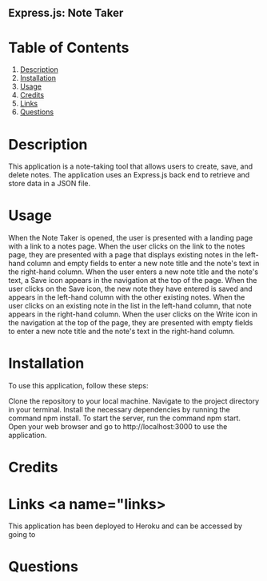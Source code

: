 
## Express.js: Note Taker

# Table of Contents 
1. [Description](#description)
2. [Installation](#installation)
5. [Usage](#usage)
3. [Credits](#credits)
4. [Links](#links)
5. [Questions](#questions)

# Description <a name="description"></a>
This application is a note-taking tool that allows users to create, save, and delete notes. The application uses an Express.js back end to retrieve and store data in a JSON file.

# Usage <a name="usage"></a>
When the Note Taker is opened, the user is presented with a landing page with a link to a notes page.
When the user clicks on the link to the notes page, they are presented with a page that displays existing notes in the left-hand column and empty fields to enter a new note title and the note's text in the right-hand column.
When the user enters a new note title and the note's text, a Save icon appears in the navigation at the top of the page.
When the user clicks on the Save icon, the new note they have entered is saved and appears in the left-hand column with the other existing notes.
When the user clicks on an existing note in the list in the left-hand column, that note appears in the right-hand column.
When the user clicks on the Write icon in the navigation at the top of the page, they are presented with empty fields to enter a new note title and the note's text in the right-hand column.

# Installation <a name="installation"></a>
To use this application, follow these steps:

Clone the repository to your local machine.
Navigate to the project directory in your terminal.
Install the necessary dependencies by running the command npm install.
To start the server, run the command npm start.
Open your web browser and go to http://localhost:3000 to use the application.


# Credits <a name="credits"></a>

# Links <a name="links></a>
This application has been deployed to Heroku and can be accessed by going to 


# Questions <a name="questions"></a>